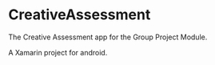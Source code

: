 # CreativeAssessment

The Creative Assessment app for the Group Project Module.

A Xamarin project for android.
